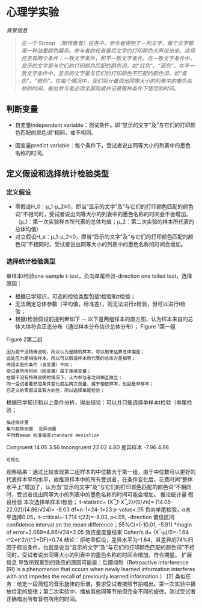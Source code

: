 # 心理学实验
*背景信息*
>*在一个 Stroop （斯特鲁普）任务中，参与者得到了一列文字，每个文字都用一种油墨颜色展示。参与者的任务是将文字的打印颜色大声说出来。这项任务有两个条件：一致文字条件，和不一致文字条件。在一致文字条件中，显示的文字是与它们的打印颜色匹配的颜色词，如“红色”、“蓝色”。在不一致文字条件中，显示的文字是与它们的打印颜色不匹配的颜色词，如“紫色”、“橙色”。在每个情况中，我们将计量说出同等大小的列表中的墨色名称的时间。每位参与者必须全部完成并记录每种条件下使用的时间。*
	
## 判断变量
- 自变量independent variable：测试条件。即“显示的文字”及“与它们的打印颜色匹配的颜色词”相同，或不相同。
  
- 因变量predict variable：每个条件下，受试者说出同等大小的列表中的墨色名称的时间。
  
## 定义假设和选择统计检验类型
### 定义假设
- 零假设H_0：μ_1-μ_2≥0，即当“显示的文字”及“与它们的打印颜色匹配的颜色词”不相同时，受试者说出同等大小的列表中的墨色名称的时间会不会增加。（μ_1：第一次实验样本所代表的总体均值；μ_2：第二次实验的样本所代表的总体均值）
- 对立假设H_a：μ_1-μ_2<0，即当“显示的文字”及“与它们的打印颜色匹配的颜色词”不相同时，受试者说出同等大小的列表中的墨色名称的时间会增加。
### 选择统计检验类型
单样本t检验one-sample t-test，负向单尾检验-direction one tailed test，选择原因：
- 根据已学知识，可选的检验类型包括t检验和z检验；
- 无法确定总体参数（平均值，标准差），则无法进行z检验，但可以进行t检验；
- 根据t检验假设前提判断如下
-- 以下是两组样本的直方图，认为样本来自的总体大体符合正态分布（通过样本分布估计总体分布）；
Figure 1第一组

Figure 2第二组
 
	因为题干没特殊说明，所以认为是随机样本，可以用来估算总体偏差；
	此处应为是相依样本，所以可以假设样本所代表的总体方差相等；
	两组实验的条件（自变量）不同；
	受试者所用时间（因变量）属于连续变量；
	在题干没有特殊说明的情况下，认为参与者之间相互独立；
	同一受试者要参加条件变化前后两次测量，属于相依样本，也就是单样本；
	已定义的零假设具有方向性，所以选择单尾检验；
根据已学知识和以上条件分析，得出结论：可以并只能选择单样本t检验（单尾检验；

	描述统计量
	集中趋势测量	变异测量
	平均数mean	标准偏差standard deviation
Congruent	14.05	3.56
Incongruent	22.02	4.80
差异样本	-7.96	4.86

	可视化
 
观察结果：通过比较发现第二组样本的中位数大于第一组，由于中位数可以更好的代表样本平均水平，故推测样本中的所有受试者，在条件变化后，花费时间“整体水平上”增加了，认为当“显示的文字”及“与它们的打印颜色匹配的颜色词”不相同时，受试者说出同等大小的列表中的墨色名称的时间可能会增加。
	推论统计量
	假设检验
	本次选择单样本t检验； 
	t-statistic=  (X ̅_1-X ̅_2)/(S/√n)=  (14.05-22.02)/(4.86/√24)= -8.03
	df=n-1=24-1=23
	p-value<.05
	负向单尾检验，α水平选择0.05，t-critical=-1.714
	t(23)=-8.03, p<.05, -direction
	置信区间
confidence interval on the mean difference；95%CI=(-10.01, -5.91)
*magin of error=2.069×4.86/√24=2.05
	效应量度量结果
	Cohen’s d=  (X ̅-μ)/S=-1.64
	r^2=t^2/(t^2+DF)=0.74
结论：拒绝零假设，差异水平为-1.64，且差异的74%归因于假设条件。也就是说当“显示的文字”及“与它们的打印颜色匹配的颜色词”不相同时，受试者说出同等大小的列表中的墨色名称的时间会增加。符合期望。
	扩展信息
	导致所观察到的效应的原因可能是：后摄抑制（Retroactive interference (RI) is a phenomenon that occurs when newly learned information interferes with and impedes the recall of previously learned information.） [2]
	类似任务：给定一段简短的音乐旋律的乐谱，要求受试者按照节拍唱出。第一次实验中播放给定的旋律；第二次实验中，播放其他同等节拍但完全不同的旋律。测试受试者正确唱出所有音符所用的时间。
